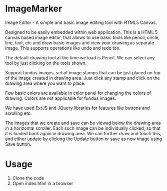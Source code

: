 ImageMarker
===========

Image Editor - A simple and basic image editing tool with HTML5 Canvas.

Designed to be easily embedded within web application. This is a HTML 5 canvas based image editor, that allows to use basic tools like pencil, circle, line, text, etc
and draw basic images and view your drawing as separate image. This supports operations like undo and redo too.

The default drawing tool at the time we load is Pencil. We can select any tool by just clicking on the tools shown.

Support fundus images, set of image stamps that can be just placed on top of the image created in drawing area. 
Just click any stamp and click on the drawing area where you want to place.

Few basic colors are available in color panel for changing the colors of drawing. Colors are not applicable for fundus images.

We have used ExtJS and JQuery libraries for features like buttons and scrolling etc.

The images that we create and save can be viewed below the drawing area in a horizontal scroller. Each such image can be individually clicked,
so that it is loaded back again in drawing area. We can further draw and touch this, and either update by clicking the Update button or save as
new image using Save button.

Usage
=====

1. Clone the code 
2. Open index.html in a browser


